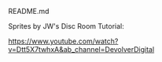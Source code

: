 README.md

Sprites by JW's Disc Room Tutorial:

https://www.youtube.com/watch?v=Dtt5X7twhxA&ab_channel=DevolverDigital
